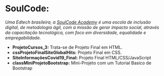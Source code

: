 # SoulCode:
_Uma Edtech brasileira, a [SoulCode Academy](https://soulcodeacademy.org/) é uma escola de inclusão digital, de metodologia ágil, com a missão de gerar impacto social, através da capacitação tecnológica, com foco em diversidade, equalidade e empregabilidade._

- **ProjetoCursos_3:**  Trata-se de Projeto Final em HTML.
- **cssProjetoFinalSiteGlobalHits:** Projeto Final em CSS.
- **SiteInformaçõesCovid19_Final:** Projeto Final HTML/CSS/JavaScript
- **classMiniProjetoBootstrap:** Mini-Projeto com um Tutorial Basico de Bootstrap 
